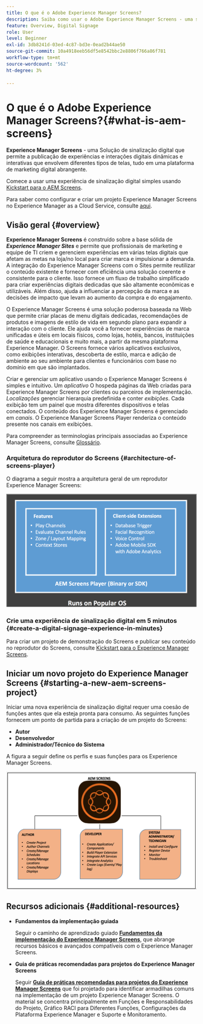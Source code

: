 ```yaml
---
title: O que é o Adobe Experience Manager Screens?
description: Saiba como usar o Adobe Experience Manager Screens - uma solução de sinalização digital - que permite publicar experiências e interações digitais dinâmicas e interativas que envolvem diferentes tipos de telas, tudo em uma plataforma abrangente de marketing digital.
feature: Overview, Digital Signage
role: User
level: Beginner
exl-id: 3db8241d-03ed-4c87-bd3e-0ead2b44ae50
source-git-commit: 10a4918eeb56df5e8542bbc2e8806f766a86f781
workflow-type: tm+mt
source-wordcount: '562'
ht-degree: 3%

---
```


# O que é o Adobe Experience Manager Screens?{#what-is-aem-screens}

**Experience Manager Screens** - uma Solução de sinalização digital que permite a publicação de experiências e interações digitais dinâmicas e interativas que envolvem diferentes tipos de telas, tudo em uma plataforma de marketing digital abrangente.

Comece a usar uma experiência de sinalização digital simples usando [Kickstart para o AEM Screens](kickstart-for-aem-screens.md).

Para saber como configurar e criar um projeto Experience Manager Screens no Experience Manager as a Cloud Service, consulte [aqui](https://experienceleague.adobe.com/docs/experience-manager-cloud-service/content/screens-as-cloud-service/home.html).

## Visão geral {#overview}

**Experience Manager Screens** é construído sobre a base sólida de ***Experience Manager Sites*** e permite que profissionais de marketing e equipe de TI criem e gerenciem experiências em várias telas digitais que afetam as metas na loja/no local para criar marca e impulsionar a demanda. A integração do Experience Manager Screens com o Sites permite reutilizar o conteúdo existente e fornecer com eficiência uma solução coerente e consistente para o cliente. Isso fornece um fluxo de trabalho simplificado para criar experiências digitais dedicadas que são altamente econômicas e utilizáveis. Além disso, ajuda a influenciar a percepção da marca e as decisões de impacto que levam ao aumento da compra e do engajamento.

O Experience Manager Screens é uma solução poderosa baseada na Web que permite criar placas de menu digitais dedicadas, recomendações de produtos e imagens de estilo de vida em segundo plano para expandir a interação com o cliente. Ele ajuda você a fornecer experiências de marca unificadas e úteis em locais físicos, como lojas, hotéis, bancos, instituições de saúde e educacionais e muito mais, a partir da mesma plataforma Experience Manager. O Screens fornece vários aplicativos exclusivos, como exibições interativas, descoberta de estilo, marca e adição de ambiente ao seu ambiente para clientes e funcionários com base no domínio em que são implantados.

Criar e gerenciar um aplicativo usando o Experience Manager Screens é simples e intuitivo. Um *aplicativo* O hospeda páginas da Web criadas para Experience Manager Screens por clientes ou parceiros de implementação. *Localizações* gerenciar hierarquia predefinida e conter *exibições*. Cada exibição tem um painel que mostra diferentes dispositivos e telas conectados. O conteúdo dos Experience Manager Screens é gerenciado em *canais*. O Experience Manager Screens Player renderiza o conteúdo presente nos canais em exibições.

Para compreender as terminologias principais associadas ao Experience Manager Screens, consulte [Glossário](screens-glossary.md).

### Arquitetura do reprodutor do Screens {#architecture-of-screens-player}

O diagrama a seguir mostra a arquitetura geral de um reprodutor Experience Manager Screens:

![chlimage_1-29](assets/chlimage_1-29.png)

### Crie uma experiência de sinalização digital em 5 minutos {#create-a-digital-signage-experience-in-minutes}

Para criar um projeto de demonstração do Screens e publicar seu conteúdo no reprodutor do Screens, consulte [Kickstart para o Experience Manager Screens](kickstart-for-aem-screens.md).

## Iniciar um novo projeto do Experience Manager Screens {#starting-a-new-aem-screens-project}

Iniciar uma nova experiência de sinalização digital requer uma coesão de funções antes que ela esteja pronta para consumo. As seguintes funções fornecem um ponto de partida para a criação de um projeto do Screens:

* **Autor**
* **Desenvolvedor**
* **Administrador/Técnico do Sistema**

A figura a seguir define os perfis e suas funções para os Experience Manager Screens.

![chlimage_1-30](assets/chlimage_1-30.png)


## Recursos adicionais {#additional-resources}

* **Fundamentos da implementação guiada**

   Seguir o caminho de aprendizado guiado **[Fundamentos da implementação do Experience Manager Screens](https://experienceleague.adobe.com/?launch=AEM-7a)**, que abrange recursos básicos e avançados compatíveis com o Experience Manager Screens.

* **Guia de práticas recomendadas para projetos do Experience Manager Screens**

   Seguir **[Guia de práticas recomendadas para projetos do Experience Manager Screens](/help/using/about-guide.md)** que foi projetado para identificar armadilhas comuns na implementação de um projeto Experience Manager Screens. O material se concentra principalmente em Funções e Responsabilidades do Projeto, Gráfico RACI para Diferentes Funções, Configurações da Plataforma Experience Manager e Suporte e Monitoramento.

<!-- DEAD LINK * **New Adobe Customer Support Experience**

   Follow **[Customer One for Enterprise Help](https://docs.adobe.com/content/help/en/customer-one/using/home.htmlhome.html#)** to learn more about Admin Console Support tickets. -->
